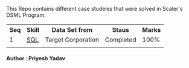 <HTML>
<BODY>
<P>This Repo contains different case studeies that were solved in Scaler's DSML Program.</P>
<table>
<tr>
      <th>Seq</th>
      <th>Skill</th>
      <th>Data Set from </th>
      <th>Staus</th>
      <th>Marks</th>
      </tr>
<tr>
      <td>1</td>
      <td><a href ="https://github.com/priyeshyadav/Scaler_Business_Cases/tree/main/Business%20Case%201%20-%20Target%20SQL" target="_blank">SQL</a></td>
      <td>Target Corporation</td>
      <td>Completed</td>
      <td>100%</td>
</tr>
<tr>
      <td></td>
      <td></td>
      <td></td>
      <td></td>
      <td></td>
</tr>
</table>
<H4> Author : Priyesh Yadav </H4>
</BODY>
</HTML>

